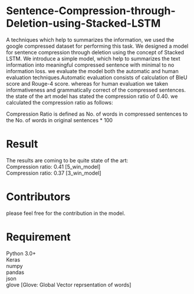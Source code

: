 # Sentence-Compression-through-Deletion-using-Stacked-LSTM
A techniques which help to summarizes the information, we used the google compressed dataset for performing this task.
We designed a model for sentence compression through deletion using the concept of Stacked LSTM. We introduce a simple model, which help to summarizes the text information into meaningful compressed sentence with minimal to no information loss. we evaluate the model both the automatic and human evaluation techniques.Automatic evaluation consists of calculation of BleU score and Rouge-4 score. whereas for human evaluation we taken informativeness and grammatically correct of the compressed sentences. the state of the art model has stated the compression ratio of 0.40. we calculated the compression ratio as follows:

Compression Ratio is defined as No. of words in compressed sentences to the No. of words in original sentences * 100


# Result
The results are coming to be quite state of the art:\
Compression ratio: 0.41 [5_win_model] \
Compression ratio: 0.37 [3_win_model]


# Contributors
please feel free for the contribution in the model.

# Requirement 
Python 3.0+\
Keras \
numpy \
pandas \
json \
glove [Glove: Global Vector reprsentation of words] 



